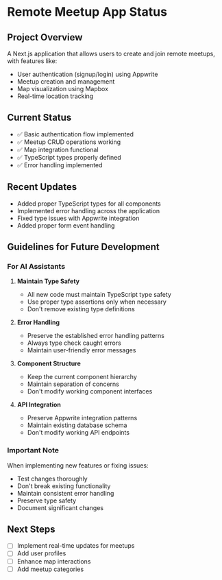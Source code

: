# Remote Meetup App Status

## Project Overview
A Next.js application that allows users to create and join remote meetups, with features like:
- User authentication (signup/login) using Appwrite
- Meetup creation and management
- Map visualization using Mapbox
- Real-time location tracking

## Current Status
- ✅ Basic authentication flow implemented
- ✅ Meetup CRUD operations working
- ✅ Map integration functional
- ✅ TypeScript types properly defined
- ✅ Error handling implemented

## Recent Updates
- Added proper TypeScript types for all components
- Implemented error handling across the application
- Fixed type issues with Appwrite integration
- Added proper form event handling

## Guidelines for Future Development

### For AI Assistants
1. **Maintain Type Safety**
   - All new code must maintain TypeScript type safety
   - Use proper type assertions only when necessary
   - Don't remove existing type definitions

2. **Error Handling**
   - Preserve the established error handling patterns
   - Always type check caught errors
   - Maintain user-friendly error messages

3. **Component Structure**
   - Keep the current component hierarchy
   - Maintain separation of concerns
   - Don't modify working component interfaces

4. **API Integration**
   - Preserve Appwrite integration patterns
   - Maintain existing database schema
   - Don't modify working API endpoints

### Important Note
When implementing new features or fixing issues:
- Test changes thoroughly
- Don't break existing functionality
- Maintain consistent error handling
- Preserve type safety
- Document significant changes

## Next Steps
- [ ] Implement real-time updates for meetups
- [ ] Add user profiles
- [ ] Enhance map interactions
- [ ] Add meetup categories 
